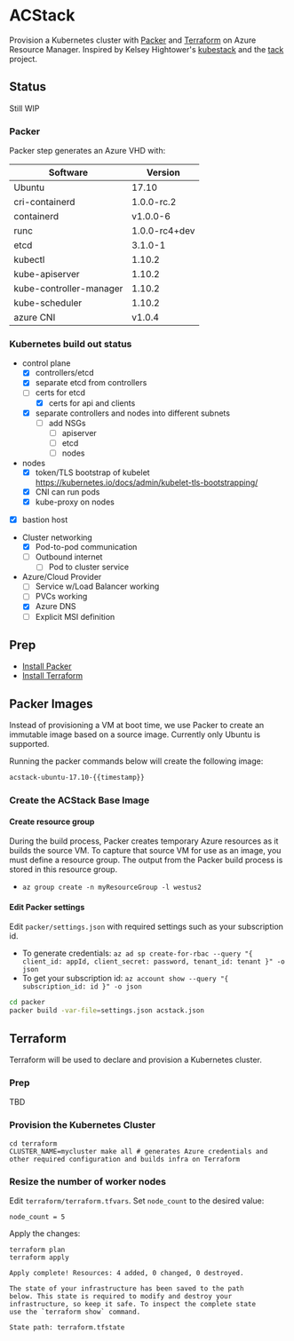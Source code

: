 # ACStack

Provision a Kubernetes cluster with [Packer](https://packer.io) and [Terraform](https://www.terraform.io) on Azure Resource Manager. Inspired by Kelsey Hightower's [kubestack](https://github.com/kelseyhightower/kubestack) and the [tack](https://github.com/kz8s/tack) project.

## Status

Still WIP

### Packer

Packer step generates an Azure VHD with:

|Software     |Version    |
|---  |---  |
|Ubuntu     |17.10    |
|cri-containerd     |1.0.0-rc.2    |
|containerd     |v1.0.0-6    |
|runc     |1.0.0-rc4+dev    |
|etcd     |3.1.0-1    |
|kubectl  | 1.10.2    |
|kube-apiserver | 1.10.2    |
|kube-controller-manager  | 1.10.2    |
|kube-scheduler | 1.10.2   |
|azure CNI | v1.0.4   |

### Kubernetes build out status

- control plane
  - [x] controllers/etcd
  - [x] separate etcd from controllers
  - [ ] certs for etcd
	- [x] certs for api and clients
  - [x] separate controllers and nodes into different subnets
	- [ ] add NSGs
		- [ ] apiserver
		- [ ] etcd
		- [ ] nodes
- nodes
  - [x] token/TLS bootstrap of kubelet https://kubernetes.io/docs/admin/kubelet-tls-bootstrapping/
  - [x] CNI can run pods
  - [x] kube-proxy on nodes
- [x] bastion host
- Cluster networking
	- [x] Pod-to-pod communication
  - [ ] Outbound internet
	- [ ] Pod to cluster service
- Azure/Cloud Provider
  - [ ] Service w/Load Balancer working
  - [ ] PVCs working
  - [x] Azure DNS
  - [ ] Explicit MSI definition

## Prep

- [Install Packer](https://packer.io/docs/installation.html)
- [Install Terraform](https://www.terraform.io/intro/getting-started/install.html)

## Packer Images

Instead of provisioning a VM at boot time, we use Packer to create an immutable image based on a source image. Currently only Ubuntu is supported.

Running the packer commands below will create the following image:

```sh
acstack-ubuntu-17.10-{{timestamp}}
```

### Create the ACStack Base Image

#### Create resource group

During the build process, Packer creates temporary Azure resources as it builds the source VM. To capture that source VM for use as an image, you must define a resource group. The output from the Packer build process is stored in this resource group.

- `az group create -n myResourceGroup -l westus2`

#### Edit Packer settings

Edit `packer/settings.json` with required settings such as your subscription id.

- To generate credentials: `az ad sp create-for-rbac --query "{ client_id: appId, client_secret: password, tenant_id: tenant }" -o json`
- To get your subscription id: `az account show --query "{ subscription_id: id }" -o json`

```sh
cd packer
packer build -var-file=settings.json acstack.json
```

## Terraform

Terraform will be used to declare and provision a Kubernetes cluster.

### Prep

TBD


### Provision the Kubernetes Cluster

```
cd terraform
CLUSTER_NAME=mycluster make all # generates Azure credentials and other required configuration and builds infra on Terraform
```


### Resize the number of worker nodes

Edit `terraform/terraform.tfvars`. Set `node_count` to the desired value:

```
node_count = 5
```

Apply the changes:

```
terraform plan
terraform apply
```

```
Apply complete! Resources: 4 added, 0 changed, 0 destroyed.

The state of your infrastructure has been saved to the path
below. This state is required to modify and destroy your
infrastructure, so keep it safe. To inspect the complete state
use the `terraform show` command.

State path: terraform.tfstate

```
